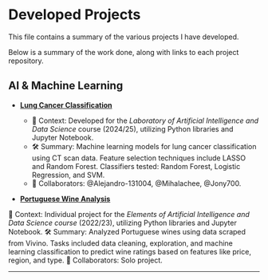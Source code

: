 # Developed Projects

This file contains a summary of the various projects I have developed.

Below is a summary of the work done, along with links to each project repository.

## AI & Machine Learning
- **[Lung Cancer Classification](https://github.com/pazzolini/lung-cancer-classification)**
  - 📖 Context: Developed for the _Laboratory of Artificial Intelligence and Data Science_ course (2024/25), utilizing Python libraries and Jupyter Notebook.
  - 🛠 Summary: Machine learning models for lung cancer classification using CT scan data. Feature selection techniques include LASSO and Random Forest. Classifiers tested: Random Forest, Logistic Regression, and SVM.
  - 👥 Collaborators: @Alejandro-131004, @Mihalachee, @Jony700.

- **[Portuguese Wine Analysis](https://github.com/pazzolini/portuguese-wine-vivino)**

📖 Context: Individual project for the _Elements of Artificial Intelligence and Data Science course_ (2022/23), utilizing Python libraries and Jupyter Notebook.
🛠 Summary: Analyzed Portuguese wines using data scraped from Vivino. Tasks included data cleaning, exploration, and machine learning classification to predict wine ratings based on features like price, region, and type.
👥 Collaborators: Solo project.

---

